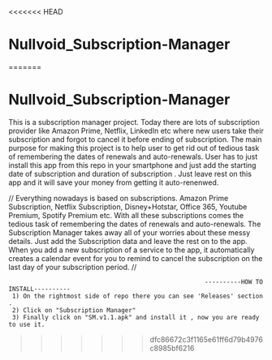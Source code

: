 <<<<<<< HEAD
# Nullvoid_Subscription-Manager
=======
# Nullvoid_Subscription-Manager
This is a subscription manager project.
Today there are lots of subscription provider like Amazon Prime, Netflix, LinkedIn etc where new users take their subscription and forgot to cancel it before ending of subscription.
The main purpose for making this project is to help user to get rid out of tedious task of remembering the dates of renewals and auto-renewals.
User has to just install this app from this repo in your smartphone and just add the starting date of subscription and duration of subscription . Just leave rest on this app and it will save your money from getting it auto-renenwed.

//
 Everything nowadays is based on subscriptions. Amazon Prime Subscription, Netflix Subscription, Disney+Hotstar, Office 365, Youtube Premium, Spotify Premium etc. With all these subscriptions comes the tedious task of remembering the dates of renewals and auto-renewals. The Subscription Manager takes away all of your worries about these messy details. Just add the Subscription data and leave the rest on to the app. When you add a new subscription of a service to the app, it automatically creates a calendar event for you to remind to cancel the subscription on the last day of your subscription period.
 //
                                                                      
                                                             
                                                          ----------HOW TO INSTALL----------
     1) On the rightmost side of repo there you can see 'Releases' section .
     2) Click on "Subscription Manager" 
     3) Finally click on "SM.v1.1.apk" and install it , now you are ready to use it.
>>>>>>> dfc86672c3f1165e61ff6d79b4976c8985bf6216
